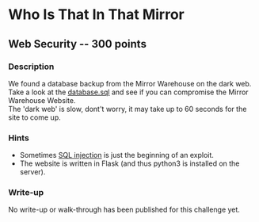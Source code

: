 # Who Is That In That Mirror

## Web Security -- 300 points

### Description

We found a database backup from the Mirror Warehouse on the dark web. Take a look at the [database.sql](./database.sql) and see if you can compromise the Mirror Warehouse Website.  
The 'dark web' is slow, dont't worry, it may take up to 60 seconds for the site to come up.

### Hints

* Sometimes [SQL injection](https://media.blackhat.com/bh-us-12/Briefings/Cutlip/BH_US_12_Cutlip_SQL_Exploitation_WP.pdf) is just the beginning of an exploit.
* The website is written in Flask (and thus python3 is installed on the server).


### Write-up

No write-up or walk-through has been published for this challenge yet.

